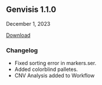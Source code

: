 ## Genvisis 1.1.0
December 1, 2023

[Download](genvisis.umn.edu/jar)

### Changelog
* Fixed sorting error in markers.ser.
* Added colorblind palletes.
* CNV Analysis added to Workflow
